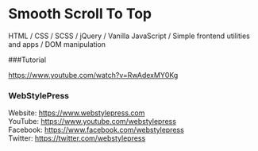 # Smooth Scroll To Top
HTML / CSS / SCSS / jQuery / Vanilla JavaScript / Simple frontend utilities and apps / DOM manipulation

###Tutorial

https://www.youtube.com/watch?v=RwAdexMY0Kg

### WebStylePress

Website: https://www.webstylepress.com<br />
YouTube: https://www.youtube.com/webstylepress<br />
Facebook: https://www.facebook.com/webstylepress<br />
Twitter: https://twitter.com/webstylepress
